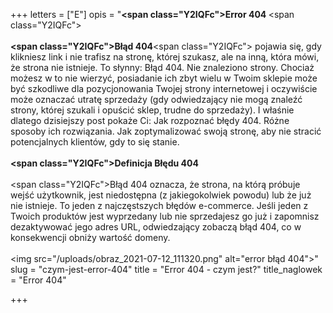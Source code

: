 +++
letters = ["E"]
opis = "<strong><span class=\"Y2IQFc\">Error 404 </span></strong><span class=\"Y2IQFc\"><br><br></span><strong><span class=\"Y2IQFc\">Błąd 404</span></strong><span class=\"Y2IQFc\"> pojawia się, gdy klikniesz link i nie trafisz na stronę, której szukasz, ale na inną, która mówi, że strona nie istnieje. To słynny: Błąd 404. Nie znaleziono strony. Chociaż możesz w to nie wierzyć, posiadanie ich zbyt wielu w Twoim sklepie może być szkodliwe dla pozycjonowania Twojej strony internetowej i oczywiście może oznaczać utratę sprzedaży (gdy odwiedzający nie mogą znaleźć strony, której szukali i opuścić sklep, trudne do sprzedaży). I właśnie dlatego dzisiejszy post pokaże Ci: Jak rozpoznać błędy 404. Różne sposoby ich rozwiązania. Jak zoptymalizować swoją stronę, aby nie stracić potencjalnych klientów, gdy to się stanie.<br><br></span><strong><span class=\"Y2IQFc\">Definicja Błędu 404<br><br></span></strong><span class=\"Y2IQFc\">Błąd 404 oznacza, że ​​strona, na którą próbuje wejść użytkownik, jest niedostępna (z jakiegokolwiek powodu) lub że już nie istnieje. To jeden z najczęstszych błędów e-commerce. Jeśli jeden z Twoich produktów jest wyprzedany lub nie sprzedajesz go już i zapomnisz dezaktywować jego adres URL, odwiedzający zobaczą błąd 404, co w konsekwencji obniży wartość domeny.<br><br><img src=\"/uploads/obraz_2021-07-12_111320.png\" alt=\"error błąd 404\"></span>"
slug = "czym-jest-error-404"
title = "Error 404 - czym jest?"
title_naglowek = "Error 404"

+++
